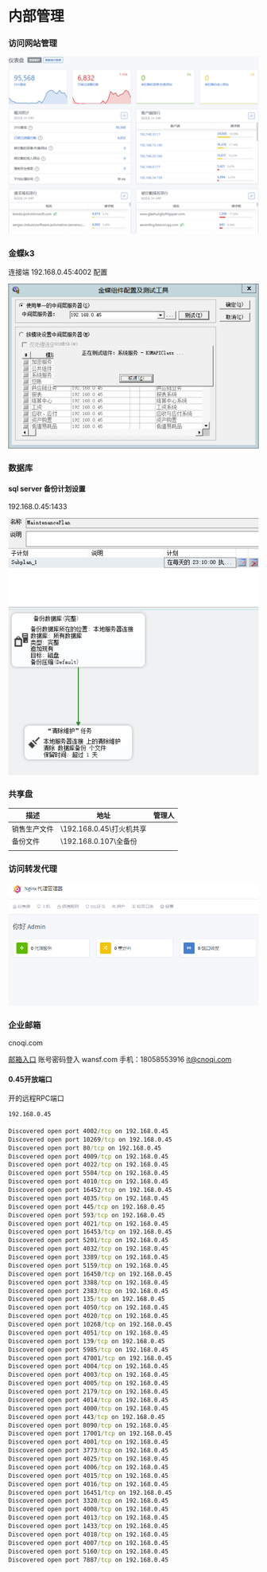 # 内部管理

### 访问网站管理

![](./服务器/imgs/网络访问管理.png)



### 金蝶k3

连接端 192.168.0.45:4002 配置

![](./服务器/imgs/金蝶k3配置.png)



### 数据库

#### sql server 备份计划设置

192.168.0.45:1433

![](./服务器/imgs/数据备份计划.png)



### 共享盘

| 描述         | 地址                      | 管理人 |
| ------------ | ------------------------- | ------ |
| 销售生产文件 | \\192.168.0.45\打火机共享 |        |
| 备份文件     | \\192.168.0.107\全备份    |        |
|              |                           |        |



### 访问转发代理



![](./服务器/imgs/转发管理.png)

### 企业邮箱

cnoqi.com

[邮箱入口](https://exmail.qq.com/login)
账号密码登入 wansf.com 手机：18058553916
it@cnoqi.com


#### 0.45开放端口

开的远程RPC端口

```cmd
192.168.0.45

Discovered open port 4002/tcp on 192.168.0.45
Discovered open port 10269/tcp on 192.168.0.45
Discovered open port 80/tcp on 192.168.0.45
Discovered open port 4009/tcp on 192.168.0.45
Discovered open port 4022/tcp on 192.168.0.45
Discovered open port 5504/tcp on 192.168.0.45
Discovered open port 4010/tcp on 192.168.0.45
Discovered open port 16452/tcp on 192.168.0.45
Discovered open port 4035/tcp on 192.168.0.45
Discovered open port 445/tcp on 192.168.0.45
Discovered open port 593/tcp on 192.168.0.45
Discovered open port 4021/tcp on 192.168.0.45
Discovered open port 16453/tcp on 192.168.0.45
Discovered open port 5201/tcp on 192.168.0.45
Discovered open port 4032/tcp on 192.168.0.45
Discovered open port 3389/tcp on 192.168.0.45
Discovered open port 5159/tcp on 192.168.0.45
Discovered open port 16450/tcp on 192.168.0.45
Discovered open port 3388/tcp on 192.168.0.45
Discovered open port 2383/tcp on 192.168.0.45
Discovered open port 135/tcp on 192.168.0.45
Discovered open port 4050/tcp on 192.168.0.45
Discovered open port 4020/tcp on 192.168.0.45
Discovered open port 10268/tcp on 192.168.0.45
Discovered open port 4051/tcp on 192.168.0.45
Discovered open port 139/tcp on 192.168.0.45
Discovered open port 5985/tcp on 192.168.0.45
Discovered open port 47001/tcp on 192.168.0.45
Discovered open port 4004/tcp on 192.168.0.45
Discovered open port 4003/tcp on 192.168.0.45
Discovered open port 4005/tcp on 192.168.0.45
Discovered open port 2179/tcp on 192.168.0.45
Discovered open port 4014/tcp on 192.168.0.45
Discovered open port 4000/tcp on 192.168.0.45
Discovered open port 443/tcp on 192.168.0.45
Discovered open port 8090/tcp on 192.168.0.45
Discovered open port 17001/tcp on 192.168.0.45
Discovered open port 4001/tcp on 192.168.0.45
Discovered open port 3773/tcp on 192.168.0.45
Discovered open port 4025/tcp on 192.168.0.45
Discovered open port 4006/tcp on 192.168.0.45
Discovered open port 4015/tcp on 192.168.0.45
Discovered open port 4016/tcp on 192.168.0.45
Discovered open port 16451/tcp on 192.168.0.45
Discovered open port 3320/tcp on 192.168.0.45
Discovered open port 4008/tcp on 192.168.0.45
Discovered open port 4013/tcp on 192.168.0.45
Discovered open port 1433/tcp on 192.168.0.45
Discovered open port 4018/tcp on 192.168.0.45
Discovered open port 4007/tcp on 192.168.0.45
Discovered open port 5160/tcp on 192.168.0.45
Discovered open port 7887/tcp on 192.168.0.45
```





